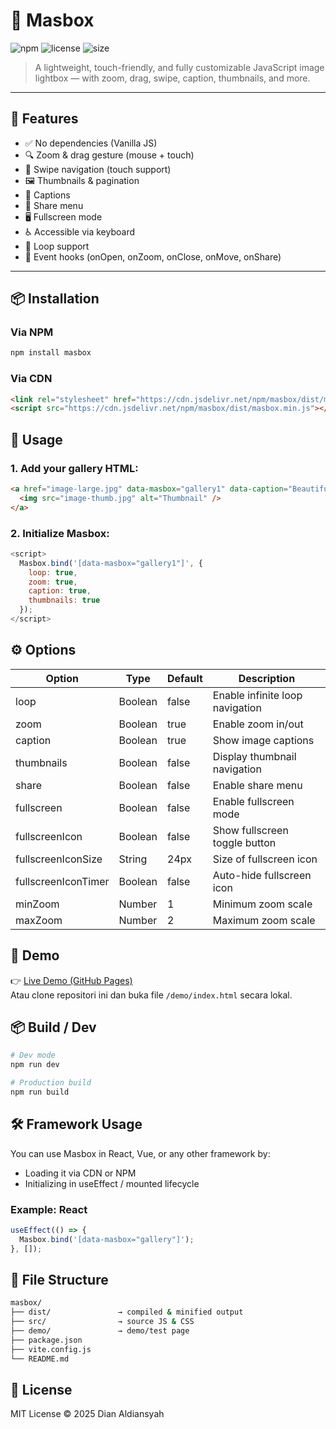 # 📸 Masbox

![npm](https://img.shields.io/npm/v/masbox?color=blue&label=npm)
![license](https://img.shields.io/npm/l/masbox?color=green&label=license)
![size](https://img.shields.io/bundlephobia/minzip/masbox?label=minzipped)

> A lightweight, touch-friendly, and fully customizable JavaScript image lightbox — with zoom, drag, swipe, caption, thumbnails, and more.

---

## 🌟 Features

- ✅ No dependencies (Vanilla JS)
- 🔍 Zoom & drag gesture (mouse + touch)
- 🧭 Swipe navigation (touch support)
- 🖼️ Thumbnails & pagination
- 💬 Captions
- 📲 Share menu
- 🖥️ Fullscreen mode
- ♿ Accessible via keyboard
- 🔄 Loop support
- 🧩 Event hooks (onOpen, onZoom, onClose, onMove, onShare)

---

## 📦 Installation

### Via NPM

```bash
npm install masbox
```

### Via CDN
```html
<link rel="stylesheet" href="https://cdn.jsdelivr.net/npm/masbox/dist/masbox.min.css" />
<script src="https://cdn.jsdelivr.net/npm/masbox/dist/masbox.min.js"></script>
```


## 🚀 Usage

### 1. Add your gallery HTML:

```html
<a href="image-large.jpg" data-masbox="gallery1" data-caption="Beautiful view">
  <img src="image-thumb.jpg" alt="Thumbnail" />
</a>
```

### 2. Initialize Masbox:
```js
<script>
  Masbox.bind('[data-masbox="gallery1"]', {
    loop: true,
    zoom: true,
    caption: true,
    thumbnails: true
  });
</script>
```

## ⚙️ Options

| Option             | Type     | Default | Description                      |
|--------------------|----------|---------|----------------------------------|
| loop               | Boolean  | false   | Enable infinite loop navigation  |
| zoom               | Boolean  | true    | Enable zoom in/out               |
| caption            | Boolean  | true    | Show image captions              |
| thumbnails         | Boolean  | false   | Display thumbnail navigation     |
| share              | Boolean  | false   | Enable share menu                |
| fullscreen         | Boolean  | false   | Enable fullscreen mode           |
| fullscreenIcon     | Boolean  | false   | Show fullscreen toggle button    |
| fullscreenIconSize | String   | 24px    | Size of fullscreen icon          |
| fullscreenIconTimer| Boolean  | false   | Auto-hide fullscreen icon        |
| minZoom            | Number   | 1       | Minimum zoom scale               |
| maxZoom            | Number   | 2       | Maximum zoom scale               |


## 🧪 Demo
👉 [Live Demo (GitHub Pages)](https://masdian.space)  
Atau clone repositori ini dan buka file `/demo/index.html` secara lokal.


## 📦 Build / Dev

```bash
# Dev mode
npm run dev

# Production build
npm run build
```

## 🛠 Framework Usage

You can use Masbox in React, Vue, or any other framework by:
- Loading it via CDN or NPM
- Initializing in useEffect / mounted lifecycle

### Example: React
```js
useEffect(() => {
  Masbox.bind('[data-masbox="gallery"]');
}, []);
```

## 🧹 File Structure
```bash
masbox/
├── dist/               → compiled & minified output
├── src/                → source JS & CSS
├── demo/               → demo/test page
├── package.json
├── vite.config.js
└── README.md
```
## 📃 License
MIT License © 2025 Dian Aldiansyah




